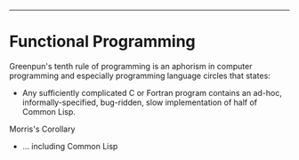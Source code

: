 


______

# Functional Programming

Greenpun's tenth rule of programming is an aphorism in computer programming and especially programming language circles that states: 

- Any sufficiently complicated C or Fortran program contains an ad-hoc, informally-specified, bug-ridden, slow implementation of half of Common Lisp.


Morris's Corollary

- ... including Common Lisp
